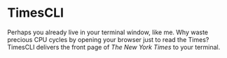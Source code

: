 # TimesCLI
Perhaps you already live in your terminal window, like me. Why waste precious CPU cycles by opening your browser just to read the Times? TimesCLI delivers the front page of *The New York Times* to your terminal.
